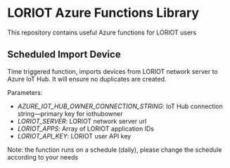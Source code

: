 # LORIOT Azure Functions Library

This repository contains useful Azure functions for LORIOT users

## Scheduled Import Device

Time triggered function, imports devices from LORIOT network server to Azure IoT Hub. It will ensure no duplicates are created.

Parameters:
* *AZURE_IOT_HUB_OWNER_CONNECTION_STRING*: IoT Hub connection string—primary key for iothubowner
* *LORIOT_SERVER*: LORIOT network server url
* *LORIOT_APPS*: Array of LORIOT application IDs
* *LORIOT_API_KEY*: LORIOT user API key

Note: the function runs on a schedule (daily), please change the schedule according to your needs